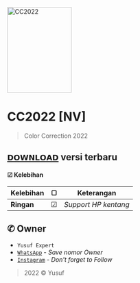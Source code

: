 <img src="https://cdn.pixabay.com/photo/2018/09/11/14/49/moe-3669736_1280.png" alt="CC2022" width="150" height="200">

# CC2022 [NV]
> Color Correction 2022
## [`𝗗𝗢𝗪𝗡𝗟𝗢𝗔𝗗`](https://github.com/avianz37) versi terbaru

#### ☑ Kelebihan
|Kelebihan|▢|Keterangan|
|-|-|-|
|**Ringan**|☑|*Support HP kentang*|

## ✆ Owner
- `Yusuf Expert`
- [`WhatsApp`](wa.me/6283873115706) - *Save nomor Owner*
- [`Instagram`](instagram.com/yusuf.expert) - *Don't forget to Follow*

> 2022 © Yusuf
